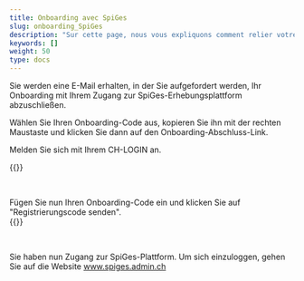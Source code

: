 ```yaml
---
title: Onboarding avec SpiGes
slug: onboarding_SpiGes
description: "Sur cette page, nous vous expliquons comment relier votre CH-LOGIN avec SpiGes."
keywords: []
weight: 50
type: docs
---
```


Sie werden eine E-Mail erhalten, in der Sie aufgefordert werden, Ihr Onboarding mit Ihrem Zugang zur SpiGes-Erhebungsplattform abzuschließen. 

<!-- 1ere paire de colonnes -->

<div class="two_column">

<div class="left_col">
<!-- First column content goes here -->
<p> Wählen Sie Ihren Onboarding-Code aus, kopieren Sie ihn mit der rechten Maustaste und klicken Sie dann auf den Onboarding-Abschluss-Link. </p>

<p> Melden Sie sich mit Ihrem CH-LOGIN an. </p>
</div>

<div class="right_col">
<!-- Second column content goes here -->
{{<insertImage image="mail_onboarding_de.png" class="edge max-w-90">}} 
</div>

</div>

&nbsp;

<!-- Deuxième paire de colonnes -->

<div class="two_column">

<div class="left_col">
<!-- First column content goes here -->
Fügen Sie nun Ihren Onboarding-Code ein und klicken Sie auf "Registrierungscode senden". 
</div>

<div class="right_col">
<!-- Second column content goes here -->
{{<insertImage image="enregistrement.png" class="edge max-w-90">}}
</div>

</div>

&nbsp; 

Sie haben nun Zugang zur SpiGes-Plattform. Um sich einzuloggen, gehen Sie auf die Website www.spiges.admin.ch